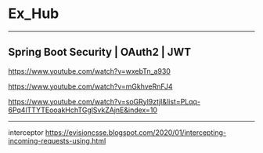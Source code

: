 # Ex_Hub
-----------------------------------------------------------------------------------------------------
Spring Boot Security | OAuth2 | JWT
----------------------------------------------------------------------------------------------------

https://www.youtube.com/watch?v=wxebTn_a930

https://www.youtube.com/watch?v=mGkhveRnFJ4

https://www.youtube.com/watch?v=soGRyl9ztjI&list=PLqq-6Pq4lTTYTEooakHchTGglSvkZAjnE&index=10

------------------------------------------
interceptor
https://evisioncsse.blogspot.com/2020/01/intercepting-incoming-requests-using.html
